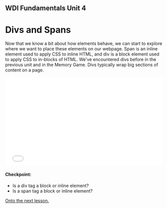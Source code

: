 **WDI Fundamentals Unit 4**
---
# Divs and Spans

Now that we know a bit about how elements behave, we can start to explore where we want to place these elements on our webpage. Span is an inline element used to apply CSS to inline HTML, and div is a block element used to apply CSS to in-blocks of HTML. We've encountered divs before in the previous unit and in the Memory Game. Divs typically wrap big sections of content on a page.

<div class="wistia_responsive_padding" style="padding:56.25% 0 0 0;position:relative;"><div class="wistia_responsive_wrapper" style="height:100%;left:0;position:absolute;top:0;width:100%;"><iframe src="//fast.wistia.net/embed/iframe/34jr20yvus?seo=false&videoFoam=true" allowtransparency="true" frameborder="0" scrolling="no" class="wistia_embed" name="wistia_embed" allowfullscreen mozallowfullscreen webkitallowfullscreen oallowfullscreen msallowfullscreen width="100%" height="100%"></iframe></div></div>
<script src="//fast.wistia.net/assets/external/E-v1.js" async></script>

#### Checkpoint:

* Is a div tag a block or inline element?
* Is a span tag a block or inline element?

[Onto the next lesson.](03_lesson.md)
